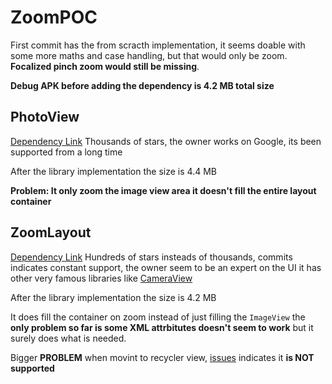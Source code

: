 # ZoomPOC

First commit has the from scracth implementation, it seems doable with some more maths and case handling, but that would only be zoom. **Focalized pinch zoom would still be missing**.

**Debug APK before adding the dependency is 4.2 MB total size**

## PhotoView

[Dependency Link](https://github.com/chrisbanes/PhotoView) Thousands of stars, the owner works on Google, its been supported from a long time

After the library implementation the size is 4.4 MB

**Problem: It only zoom the image view area it doesn't fill the entire layout container**

## ZoomLayout

[Dependency Link](https://github.com/natario1/ZoomLayout) Hundreds of stars insteads of thousands, commits indicates constant support, the owner seem to be an expert on the UI it has other very famous libraries like [CameraView](https://github.com/natario1/CameraView)

After the library implementation the size is 4.2 MB

It does fill the container on zoom instead of just filling the `ImageView` the **only problem so far is some XML attrbitutes doesn't seem to work** but it surely does what is needed.

Bigger **PROBLEM** when movint to recycler view, [issues](https://github.com/natario1/ZoomLayout/issues?q=recyclerview) indicates it **is NOT supported**